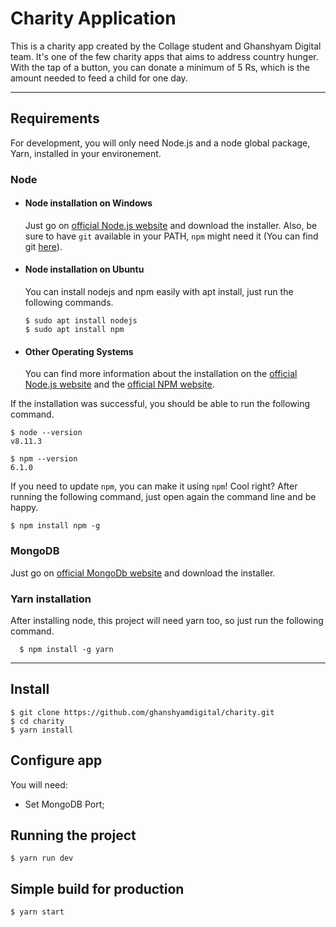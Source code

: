 # Charity Application

This is a charity app created by the Collage student and Ghanshyam Digital team. It's one of the few charity apps that aims to address country hunger. With the tap of a button, you can donate a minimum of 5 Rs, which is the amount needed to feed a child for one day.

---
## Requirements

For development, you will only need Node.js and a node global package, Yarn, installed in your environement.

### Node
- #### Node installation on Windows

  Just go on [official Node.js website](https://nodejs.org/) and download the installer.
Also, be sure to have `git` available in your PATH, `npm` might need it (You can find git [here](https://git-scm.com/)).

- #### Node installation on Ubuntu

  You can install nodejs and npm easily with apt install, just run the following commands.

      $ sudo apt install nodejs
      $ sudo apt install npm

- #### Other Operating Systems
  You can find more information about the installation on the [official Node.js website](https://nodejs.org/) and the [official NPM website](https://npmjs.org/).

If the installation was successful, you should be able to run the following command.

    $ node --version
    v8.11.3

    $ npm --version
    6.1.0

If you need to update `npm`, you can make it using `npm`! Cool right? After running the following command, just open again the command line and be happy.

    $ npm install npm -g

### MongoDB
  Just go on [official MongoDb website](https://www.mongodb.com/) and download the installer.
  
### Yarn installation
  After installing node, this project will need yarn too, so just run the following command.

      $ npm install -g yarn

---

## Install

    $ git clone https://github.com/ghanshyamdigital/charity.git
    $ cd charity
    $ yarn install

## Configure app

You will need:

- Set MongoDB Port;

## Running the project

    $ yarn run dev

## Simple build for production

    $ yarn start

